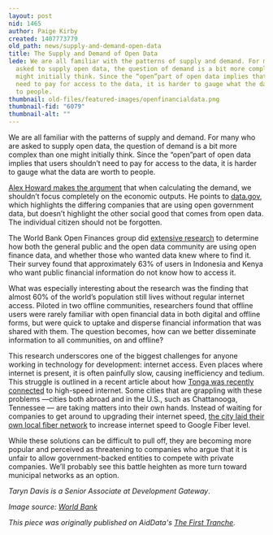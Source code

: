 ```yaml
---
layout: post
nid: 1465
author: Paige Kirby
created: 1407773779
old_path: news/supply-and-demand-open-data
title: The Supply and Demand of Open Data
lede: We are all familiar with the patterns of supply and demand. For many who are
  asked to supply open data, the question of demand is a bit more complex than one
  might initially think. Since the “open”part of open data implies that users shouldn’t
  need to pay for access to the data, it is harder to gauge what the data are worth
  to people.
thumbnail: old-files/featured-images/openfinancialdata.png
thumbnail-fid: "6079"
thumbnail-alt: ""
---
```


We are all familiar with the patterns of supply and demand. For many who are asked to supply open data, the question of demand is a bit more complex than one might initially think. Since the “open”part of open data implies that users shouldn’t need to pay for access to the data, it is harder to gauge what the data are worth to people.

[Alex Howard makes the argument](http://www.techrepublic.com/article/more-than-economics-the-social-impact-of-open-data/) that when calculating the demand, we shouldn’t focus completely on the economic outputs. He points to [data.gov](http://www.data.gov/impact/), which highlights the differing companies that are using open government data, but doesn’t highlight the other social good that comes from open data. The individual citizen should not be forgotten.

The World Bank Open Finances group did [extensive research](https://blogs.worldbank.org/opendata/advancing-open-financial-data-online-and-offline-communities-across-kenya-and-indonesia) to determine how both the general public and the open data community are using open finance data, and whether those who wanted data knew where to find it. Their survey found that approximately 63% of users in Indonesia and Kenya who want public financial information do not know how to access it.

What was especially interesting about the research was the finding that almost 60% of the world’s population still lives without regular internet access. Piloted in two offline communities, researchers found that offline users were rarely familiar with open financial data in both digital and offline forms, but were quick to uptake and disperse financial information that was shared with them. The question becomes, how can we better disseminate information to all communities, on and offline?

This research underscores one of the biggest challenges for anyone working in technology for development: internet access. Even places where internet is present, it is often painfully slow, causing inefficiency and tedium. This struggle is outlined in a recent article about how [Tonga was recently connected](http://magazine.good.is/articles/how-tonga-got-hooked-up) to high-speed internet. Some cities that are grappling with these problems —cities both abroad and in the U.S., such as Chattanooga, Tennessee — are taking matters into their own hands. Instead of waiting for companies to get around to upgrading their internet speed, [the city laid their own local fiber network](http://www.businessinsider.com/chattanooga-tennessee-big-internet-companies-terrified-2014-7) to increase internet speed to Google Fiber level.

While these solutions can be difficult to pull off, they are becoming more popular and perceived as threatening to companies who argue that it is unfair to allow government-backed entities to compete with private companies. We’ll probably see this battle heighten as more turn toward municipal networks as an option.

*Taryn Davis is a Senior Associate at Development Gateway*.

*Image source: [World Bank](http://www.scribd.com/doc/232433281/Open-Financial-Data)*

*This piece was originally published on AidData's [The First Tranche](http://aiddata.org/blog/this-week-the-supply-and-demand-of-open-data).*
